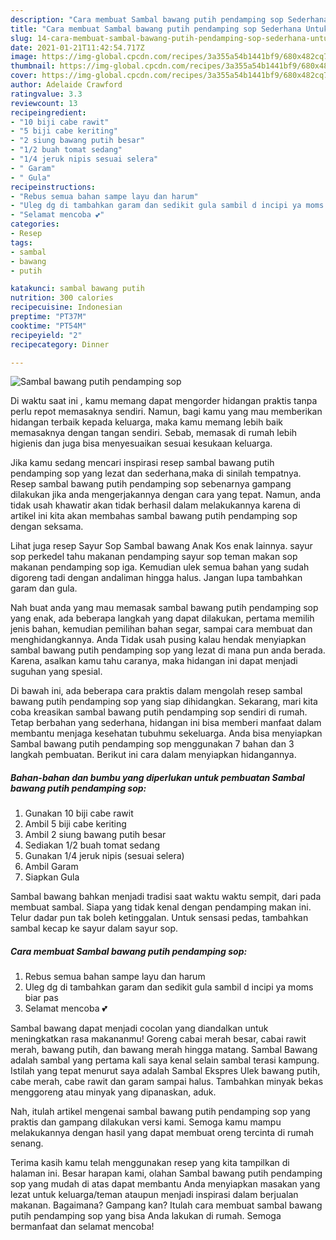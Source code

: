 ```yaml
---
description: "Cara membuat Sambal bawang putih pendamping sop Sederhana Untuk Jualan"
title: "Cara membuat Sambal bawang putih pendamping sop Sederhana Untuk Jualan"
slug: 14-cara-membuat-sambal-bawang-putih-pendamping-sop-sederhana-untuk-jualan
date: 2021-01-21T11:42:54.717Z
image: https://img-global.cpcdn.com/recipes/3a355a54b1441bf9/680x482cq70/sambal-bawang-putih-pendamping-sop-foto-resep-utama.jpg
thumbnail: https://img-global.cpcdn.com/recipes/3a355a54b1441bf9/680x482cq70/sambal-bawang-putih-pendamping-sop-foto-resep-utama.jpg
cover: https://img-global.cpcdn.com/recipes/3a355a54b1441bf9/680x482cq70/sambal-bawang-putih-pendamping-sop-foto-resep-utama.jpg
author: Adelaide Crawford
ratingvalue: 3.3
reviewcount: 13
recipeingredient:
- "10 biji cabe rawit"
- "5 biji cabe keriting"
- "2 siung bawang putih besar"
- "1/2 buah tomat sedang"
- "1/4 jeruk nipis sesuai selera"
- " Garam"
- " Gula"
recipeinstructions:
- "Rebus semua bahan sampe layu dan harum"
- "Uleg dg di tambahkan garam dan sedikit gula sambil d incipi ya moms biar pas"
- "Selamat mencoba 💕"
categories:
- Resep
tags:
- sambal
- bawang
- putih

katakunci: sambal bawang putih 
nutrition: 300 calories
recipecuisine: Indonesian
preptime: "PT37M"
cooktime: "PT54M"
recipeyield: "2"
recipecategory: Dinner

---
```



![Sambal bawang putih pendamping sop](https://img-global.cpcdn.com/recipes/3a355a54b1441bf9/680x482cq70/sambal-bawang-putih-pendamping-sop-foto-resep-utama.jpg)

Di waktu  saat ini , kamu memang dapat mengorder hidangan praktis tanpa perlu repot memasaknya sendiri. Namun, bagi kamu yang mau memberikan hidangan terbaik kepada keluarga, maka kamu memang lebih baik memasaknya dengan tangan sendiri. Sebab, memasak di rumah lebih higienis dan juga bisa menyesuaikan sesuai kesukaan keluarga.

Jika kamu sedang mencari inspirasi resep sambal bawang putih pendamping sop yang lezat dan sederhana,maka di sinilah tempatnya. Resep sambal bawang putih pendamping sop  sebenarnya gampang dilakukan jika anda mengerjakannya dengan cara yang tepat. Namun, anda tidak usah khawatir akan tidak berhasil dalam melakukannya 
karena di artikel ini kita akan membahas sambal bawang putih pendamping sop dengan seksama.  

Lihat juga resep Sayur Sop Sambal bawang Anak Kos enak lainnya. sayur sop perkedel tahu makanan pendamping sayur sop teman makan sop makanan pendamping sop iga. Kemudian ulek semua bahan yang sudah digoreng tadi dengan andaliman hingga halus. Jangan lupa tambahkan garam dan gula.

Nah buat anda yang mau memasak sambal bawang putih pendamping sop yang enak, ada beberapa langkah yang dapat dilakukan, pertama memilih jenis bahan, kemudian pemilihan bahan segar, sampai cara membuat dan menghidangkannya. Anda Tidak usah pusing kalau hendak menyiapkan sambal bawang putih pendamping sop yang lezat di mana pun anda berada. Karena, asalkan kamu  tahu caranya, maka hidangan ini dapat menjadi suguhan yang spesial.

Di bawah ini, ada beberapa cara praktis  dalam mengolah resep sambal bawang putih pendamping sop yang siap dihidangkan. Sekarang, mari kita coba kreasikan sambal bawang putih pendamping sop sendiri di rumah. Tetap berbahan yang sederhana, hidangan ini bisa memberi manfaat dalam membantu menjaga kesehatan tubuhmu sekeluarga. Anda bisa menyiapkan Sambal bawang putih pendamping sop menggunakan 7 bahan dan 3 langkah pembuatan. Berikut ini cara dalam menyiapkan hidangannya.

<!--inarticleads1-->

##### Bahan-bahan dan bumbu yang diperlukan untuk pembuatan Sambal bawang putih pendamping sop:

1. Gunakan 10 biji cabe rawit
1. Ambil 5 biji cabe keriting
1. Ambil 2 siung bawang putih besar
1. Sediakan 1/2 buah tomat sedang
1. Gunakan 1/4 jeruk nipis (sesuai selera)
1. Ambil  Garam
1. Siapkan  Gula


Sambal bawang bahkan menjadi tradisi saat waktu waktu sempit, dari pada membuat sambal. Siapa yang tidak kenal dengan pendamping makan ini. Telur dadar pun tak boleh ketinggalan. Untuk sensasi pedas, tambahkan sambal kecap ke sayur dalam sayur sop. 

<!--inarticleads2-->

##### Cara membuat Sambal bawang putih pendamping sop:

1. Rebus semua bahan sampe layu dan harum
1. Uleg dg di tambahkan garam dan sedikit gula sambil d incipi ya moms biar pas
1. Selamat mencoba 💕


Sambal bawang dapat menjadi cocolan yang diandalkan untuk meningkatkan rasa makananmu! Goreng cabai merah besar, cabai rawit merah, bawang putih, dan bawang merah hingga matang. Sambal Bawang adalah sambal yang pertama kali saya kenal selain sambal terasi kampung. Istilah yang tepat menurut saya adalah Sambal Ekspres Ulek bawang putih, cabe merah, cabe rawit dan garam sampai halus. Tambahkan minyak bekas menggoreng atau minyak yang dipanaskan, aduk. 

Nah, itulah artikel mengenai  sambal bawang putih pendamping sop  yang praktis dan gampang dilakukan versi kami. Semoga kamu mampu melakukannya dengan hasil yang dapat membuat oreng tercinta di rumah senang. 

Terima kasih kamu telah menggunakan resep yang kita tampilkan di halaman ini. Besar harapan kami, olahan  Sambal bawang putih pendamping sop yang mudah di atas dapat membantu Anda menyiapkan masakan yang lezat untuk keluarga/teman ataupun menjadi inspirasi dalam berjualan makanan. Bagaimana? Gampang kan? Itulah cara membuat sambal bawang putih pendamping sop yang bisa Anda lakukan di rumah. Semoga bermanfaat dan selamat mencoba!

